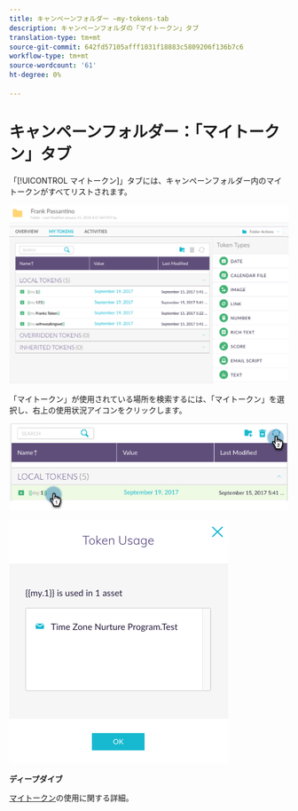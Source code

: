 ```yaml
---
title: キャンペーンフォルダー —my-tokens-tab
description: キャンペーンフォルダの「マイトークン」タブ
translation-type: tm+mt
source-git-commit: 642fd57105afff1031f18883c5809206f136b7c6
workflow-type: tm+mt
source-wordcount: '61'
ht-degree: 0%

---
```



# キャンペーンフォルダー：「マイトークン」タブ

「[!UICONTROL マイトークン]」タブには、キャンペーンフォルダー内のマイトークンがすべてリストされます。

![イメージ1](/help/sky/assets/campaign-folders/campaign-folder-my-tokens-tab/campaign-folder-my-tokens-tab-1.png)

「マイトークン」が使用されている場所を検索するには、「マイトークン」を選択し、右上の使用状況アイコンをクリックします。

![イメージ2](/help/sky/assets/campaign-folders/campaign-folder-my-tokens-tab/campaign-folder-my-tokens-tab-2.png)

![イメージ3](/help/sky/assets/campaign-folders/campaign-folder-my-tokens-tab/campaign-folder-my-tokens-tab-3.png)

**ディープダイブ**

[マイトークン](/help/sky/understanding-my-tokens.md)の使用に関する詳細。
